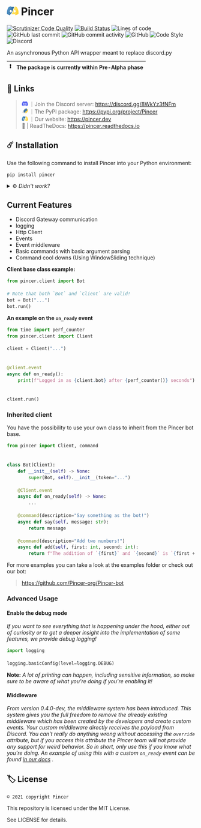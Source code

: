 # <img src="../assets/svg/pincer.svg" height="24px" alt="Pincer Logo"> Pincer

<!--
![PyPI - Downloads](https://img.shields.io/badge/dynamic/json?label=downloads&query=%24.total_downloads&url=https%3A%2F%2Fapi.pepy.tech%2Fapi%2Fprojects%2FPincer)](https://pypi.org/project/Pincer)
![PyPI](https://img.shields.io/pypi/v/Pincer)
![PyPI - Format](https://img.shields.io/pypi/format/Pincer)
![PyPI - Python Version](https://img.shields.io/pypi/pyversions/Pincer)
-->

[![Scrutinizer Code Quality](https://scrutinizer-ci.com/g/Pincer-org/pincer/badges/quality-score.png?b=main)](https://scrutinizer-ci.com/g/Pincer-org/pincer/?branch=main)
[![Build Status](https://scrutinizer-ci.com/g/Pincer-org/Pincer/badges/build.png?b=main)](https://scrutinizer-ci.com/g/Pincer-org/Pincer/build-status/main)
![Lines of code](https://img.shields.io/tokei/lines/github/Pincer-org/Pincer)
![GitHub last commit](https://img.shields.io/github/last-commit/Pincer-org/Pincer)
![GitHub commit activity](https://img.shields.io/github/commit-activity/m/Pincer-org/Pincer)
![GitHub](https://img.shields.io/github/license/Pincer-org/Pincer)
![Code Style](https://img.shields.io/badge/code%20style-pep8-green)
![Discord](https://img.shields.io/discord/881531065859190804)

An asynchronous Python API wrapper meant to replace discord.py

| :exclamation: | The package is currently within Pre-Alpha phase |
| ------------- | :---------------------------------------------- |

## :pushpin: Links

> <img src="../assets/svg/discord.svg" width="16px" alt="Discord Logo"> ｜Join the Discord server: https://discord.gg/8WkYz3fNFm <br>
> <img src="../assets/svg/pypi.svg" width="16px" alt="PyPI Logo"> ｜The PyPI package: https://pypi.org/project/Pincer <br>
> <img src="../assets/svg/pincer.svg" width="16px" alt="Pincer Logo"> ｜Our website: https://pincer.dev <br>
> 📝 | ReadTheDocs: https://pincer.readthedocs.io

## ☄️ Installation

Use the following command to install Pincer into your Python environment:

```bash
pip install pincer
```

<details>

<summary>
    ⚙️ <i> Didn't work?</i>
</summary>

Depending on your Python installation, you might need to use one of the
following:

- Python is not in PATH

    ```sh
    path/to/python.exe -m pip install pincer
    ```

- Python is in PATH but pip is not

    ```sh
    python -m pip install pincer
    ```

- Unix systems can use pip3/python3 commands

    ```sh
    pip3 install pincer
    ```

    ```sh
    python3 -m pip install pincer
    ```

- Using multiple Python versions

    ```sh
    py -m pip install pincer
    ```

</details>

## Current Features

- Discord Gateway communication
- logging
- Http Client
- Events
- Event middleware
- Basic commands with basic argument parsing
- Command cool downs (Using WindowSliding technique)

**Client base class example:**

```py
from pincer.client import Bot

# Note that both `Bot` and `Client` are valid!
bot = Bot("...")
bot.run()
```

**An example on the `on_ready` event**

```py
from time import perf_counter
from pincer.client import Client

client = Client("...")


@client.event
async def on_ready():
    print(f"Logged in as {client.bot} after {perf_counter()} seconds")


client.run()
```

### Inherited client

You have the possibility to use your own class to inherit from the Pincer bot
base.

```py
from pincer import Client, command


class Bot(Client):
    def __init__(self) -> None:
        super(Bot, self).__init__(token="...")

    @Client.event
    async def on_ready(self) -> None:
        ...

    @command(description="Say something as the bot!")
    async def say(self, message: str):
        return message

    @command(description="Add two numbers!")
    async def add(self, first: int, second: int):
        return f"The addition of `{first}` and `{second}` is `{first + second}`"
```

For more examples you can take a look at the examples folder or check out our
bot:

> <https://github.com/Pincer-org/Pincer-bot>

### Advanced Usage

#### Enable the debug mode

_If you want to see everything that is happening under the hood, either out of
curiosity or to get a deeper insight into the implementation of some features,
we provide debug logging!_

```py
import logging

logging.basicConfig(level=logging.DEBUG)
```

**Note:** _A lot of printing can happen, including sensitive information, so
make sure to be aware of what you're doing if you're enabling it!_

#### Middleware

_From version 0.4.0-dev, the middleware system has been introduced. This system
gives you the full freedom to remove the already existing middleware which has
been created by the developers and create custom events. Your custom middleware
directly receives the payload from Discord. You can't really do anything wrong
without accessing the `override` attribute, but if you access this attribute the
Pincer team will not provide any support for weird behavior. So in short, only
use this if you know what you're doing. An example of using this with a custom
`on_ready` event can be found
[in our docs](https://pincer.readthedocs.io/en/latest/pincer.html#pincer.client.middleware)
._

## 🏷️ License

`© 2021 copyright Pincer`

This repository is licensed under the MIT License.

See LICENSE for details.
